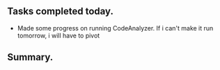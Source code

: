 ## Tasks completed today.
 - Made some progress on running CodeAnalyzer. If i can't make it run tomorrow, i will have to pivot

## Summary. 

